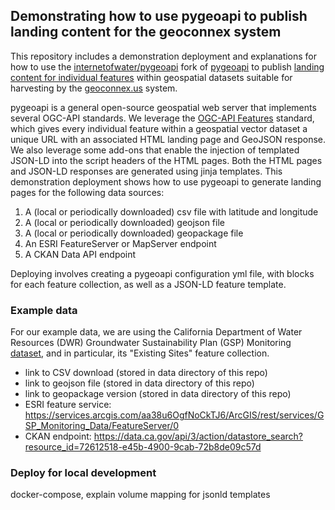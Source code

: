 ## Demonstrating how to use pygeoapi to publish landing content for the geoconnex system

This repository includes a demonstration deployment and explanations for how to use the [internetofwater/pygeoapi](https://github.com/internetofwater/pygeoapi) fork of [pygeoapi](https://pygeoapi.io) to publish [landing content for individual features](https://docs.ogc.org/per/20-067.html#landingContent) within geospatial datasets suitable for harvesting by the [geoconnex.us](https://docs.geoconnex.us/principles/genprin.html) system.

pygeoapi is a general open-source geospatial web server that implements several OGC-API standards. We leverage the [OGC-API Features](https://ogcapi.ogc.org/features/) standard, which gives every individual feature within a geospatial vector dataset a unique URL with an associated HTML landing page and GeoJSON response. We also leverage some add-ons that enable the injection of templated JSON-LD into the script headers of the HTML pages. Both the HTML pages and JSON-LD responses are generated using jinja templates. This demonstration deployment shows how to use pygeoapi to generate landing pages for the following data sources:

1. A (local or periodically downloaded) csv file with latitude and longitude
2. A (local or periodically downloaded) geojson file 
3. A (local or periodically downloaded) geopackage file 
4. An ESRI FeatureServer or MapServer endpoint
5. A CKAN Data API endpoint

Deploying involves creating a pygeoapi configuration yml file, with blocks for each feature collection, as well as a JSON-LD feature template.

### Example data

For our example data, we are using the California Department of Water Resources (DWR) Groundwater Sustainability Plan (GSP) Monitoring [dataset](https://data.ca.gov/dataset/gsp-monitoring-data), and in particular, its "Existing Sites" feature collection.

- link to CSV download (stored in data directory of this repo)
- link to geojson file (stored in data directory of this repo)
- link to geopackage version (stored in data directory of this repo)
- ESRI feature service: https://services.arcgis.com/aa38u6OgfNoCkTJ6/ArcGIS/rest/services/GSP_Monitoring_Data/FeatureServer/0
- CKAN endpoint: https://data.ca.gov/api/3/action/datastore_search?resource_id=72612518-e45b-4900-9cab-72b8de09c57d

### Deploy for local development

docker-compose, explain volume mapping for jsonld templates
